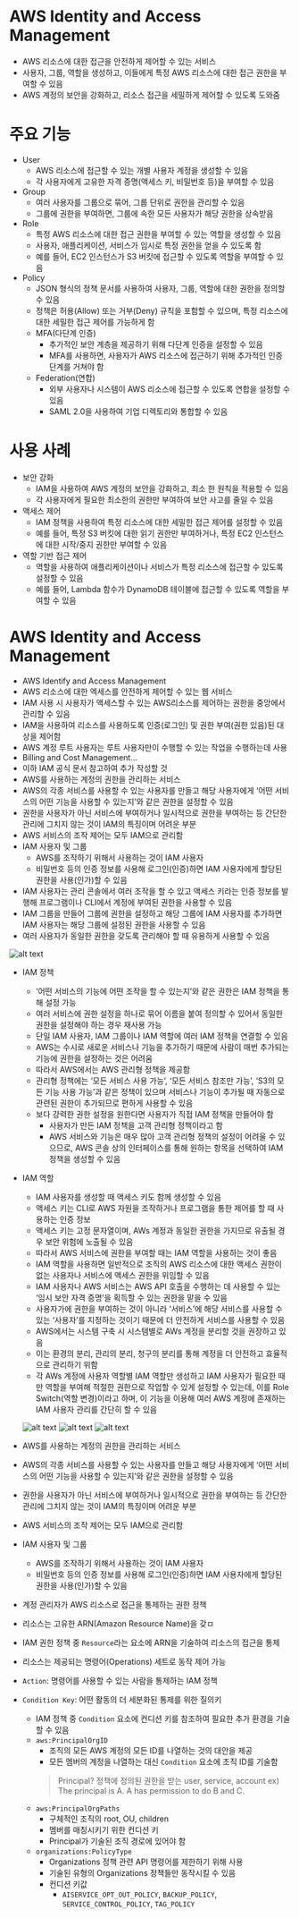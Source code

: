 # AWS Identity and Access Management
- AWS 리소스에 대한 접근을 안전하게 제어할 수 있는 서비스
- 사용자, 그룹, 역할을 생성하고, 이들에게 특정 AWS 리소스에 대한 접근 권한을 부여할 수 있음
- AWS 계정의 보안을 강화하고, 리소스 접근을 세밀하게 제어할 수 있도록 도와줌

# 주요 기능
- User
  - AWS 리소스에 접근할 수 있는 개별 사용자 계정을 생성할 수 있음
  - 각 사용자에게 고유한 자격 증명(액세스 키, 비밀번호 등)을 부여할 수 있음
- Group
  - 여러 사용자를 그룹으로 묶어, 그룹 단위로 권한을 관리할 수 있음
  - 그룹에 권한을 부여하면, 그룹에 속한 모든 사용자가 해당 권한을 상속받음
- Role
  - 특정 AWS 리소스에 대한 접근 권한을 부여할 수 있는 역할을 생성할 수 있음
  - 사용자, 애플리케이션, 서비스가 임시로 특정 권한을 얻을 수 있도록 함
  - 예를 들어, EC2 인스턴스가 S3 버킷에 접근할 수 있도록 역할을 부여할 수 있음
- Policy
  - JSON 형식의 정책 문서를 사용하여 사용자, 그룹, 역할에 대한 권한을 정의할 수 있음
  - 정책은 허용(Allow) 또는 거부(Deny) 규칙을 포함할 수 있으며, 특정 리소스에 대한 세밀한 접근 제어를 가능하게 함
  - MFA(다단계 인증)
    - 추가적인 보안 계층을 제공하기 위해 다단계 인증을 설정할 수 있음
    - MFA를 사용하면, 사용자가 AWS 리소스에 접근하기 위해 추가적인 인증 단계를 거쳐야 함
  - Federation(연합)
    - 외부 사용자나 시스템이 AWS 리소스에 접근할 수 있도록 연합을 설정할 수 있음
    - SAML 2.0을 사용하여 기업 디렉토리와 통합할 수 있음

# 사용 사례
- 보안 강화
  - IAM을 사용하여 AWS 계정의 보안을 강화하고, 최소 한 원칙을 적용할 수 있음
  - 각 사용자에게 필요한 최소한의 권한만 부여하여 보안 사고를 줄일 수 있음
- 액세스 제어
  - IAM 정책을 사용하여 특정 리소스에 대한 세밀한 접근 제어를 설정할 수 있음
  - 예를 들어, 특정 S3 버킷에 대한 읽기 권한만 부여하거나, 특정 EC2 인스턴스에 대한 시작/중지 권한만 부여할 수 있음
- 역할 기반 접근 제어
  - 역할을 사용하여 애플리케이션이나 서비스가 특정 리소스에 접근할 수 있도록 설정할 수 있음
  - 예를 들어, Lambda 함수가 DynamoDB 테이블에 접근할 수 있도록 역할을 부여할 수 있음

# AWS Identity and Access Management

- AWS Identify and Access Management
- AWS 리소스에 대한 엑세스를 안전하게 제어할 수 있는 웹 서비스
- IAM 사용 시 사용자가 액세스할 수 있는 AWS리소스를 제어하는 권한을 중앙에서 관리할 수 있음
- IAM을 사용하여 리소스를 사용하도록 인증(로그인) 및 권한 부여(권한 있음)된 대상을 제어함
- AWS 계정 루트 사용자는 루트 사용자만이 수행할 수 있는 작업을 수행하는데 사용
- Billing and Cost Management…
- 이하 IAM 공식 문서 참고하여 추가 작성할 것
- AWS를 사용하는 계정의 권한을 관리하는 서비스
- AWS의 각종 서비스를 사용할 수 있는 사용자를 만들고 해당 사용자에게 ‘어떤 서비스의 어떤 기능을 사용할 수 있는지’와 같은 권한을 설정할 수 있음
- 권한을 사용자가 아닌 서비스에 부여하거나 일시적으로 권한을 부여하는 등 간단한 관리에 그치지 않는 것이 IAM의 특징이며 어려운 부분
- AWS 서비스의 조작 제어는 모두 IAM으로 관리함
- IAM 사용자 및 그룹
    - AWS를 조작하기 위해서 사용하는 것이 IAM 사용자
    - 비밀번호 등의 인증 정보를 사용해 로그인(인증)하면 IAM 사용자에게 할당된 권한을 사용(인가)할 수 있음
- IAM 사용자는 관리 콘솔에서 여러 조작을 할 수 있고 액세스 키라는 인증 정보를 발행해 프로그램이나 CLI에서 계정에 부여된 권한을 사용할 수 있음
- IAM 그룹을 만들어 그룹에 권한을 설정하고 해당 그룹에 IAM 사용자를 추가하면 IAM 사용자는 해당 그룹에 설정된 권한을 사용할 수 있음
- 여러 사용자가 동일한 권한을 갖도록 관리해야 할 때 유용하게 사용할 수 있음

![alt text](../../images/iam1.png)

- IAM 정책
    - ‘어떤 서비스의 기능에 어떤 조작을 할 수 있는지’와 같은 권한은 IAM 정책을 통해 설정 가능
    - 여러 서비스에 권한 설정을 하나로 묶어 이름을 붙여 정의할 수 있어서 동일한 권한을 설정해야 하는 경우 재사용 가능
    - 단일 IAM 사용자, IAM 그룹이나 IAM 역할에 여러 IAM 정책을 연결할 수 있음
    - AWS는 수시로 새로운 서비스나 기능을 추가하기 때문에 사람이 매번 추가되는 기능에 권한을 설정하는 것은 어려움
    - 따라서 AWS에서는 AWS 관리형 정책을 제공함
    - 관리형 정책에는 ‘모든 서비스 사용 가능’, ‘모든 서비스 참조만 가능’, ‘S3의 모든 기능 사용 가능’과 같은 정책이 있으며 서비스나 기능이 추가될 때 자동으로 관련된 권한이 추가되므로 편하게 사용할 수 있음
    - 보다 강력한 권한 설정을 원한다면 사용자가 직접 IAM 정책을 만들어야 함
        - 사용자가 만든 IAM 정책을 고객 관리형 정책이라고 함
        - AWS 서비스와 기능은 매우 많아 고객 관리형 정책의 설정이 어려울 수 있으므로, AWS 콘솔 상의 인터페이스를 통해 원하는 항목을 선택하여 IAM 정책을 생성할 수 있음
- IAM 역할
    - IAM 사용자를 생성할 때 액세스 키도 함께 생성할 수 있음
    - 액세스 키는 CLI로 AWS 자원을 조작하거나 프로그램을 통한 제어를 할 때 사용하는 인증 정보
    - 액세스 키는 고정 문자열이며, AWs 계정과 동일한 권한을 가지므로 유출될 경우 보안 위험에 노출될 수 있음
    - 따라서 AWS 서비스에 권한을 부여할 때는 IAM 역할을 사용하는 것이 좋음
    - IAM 역할을 사용하면 일반적으로 조직의 AWS 리소스에 대한 액세스 권한이 없는 사용자나 서비스에 액세스 권한을 위임할 수 있음
    - IAM 사용자나 AWS 서비스는 AWS API 호출을 수행하는 데 사용할 수 있는 ‘임시 보안 자격 증명’을 획득할 수 있는 권한을 맡을 수 있음
    - 사용자가에 권한을 부여하는 것이 아니라 ‘서비스’에 해당 서비스를 사용할 수 있는 ‘사용자’를 지정하는 것이기 때문에 더 안전하게 서비스를 사용할 수 있음
    - AWS에서는 시스템 구축 시 시스템별로 AWs 계정을 분리할 것을 권장하고 있음
    - 이는 환경의 분리, 관리의 분리, 청구의 분리를 통해 계정을 더 안전하고 효율적으로 관리하기 위함
    - 각 AWs 계정에 사용자 역할별 IAM 역할만 생성하고 IAM 사용자가 필요한 때만 역할을 부여해 적절한 권한으로 작업할 수 있게 설정할 수 있는데, 이를 Role Switch(역할 변경)이라고 하며, 이 기능을 이용해 여러 AWS 계정에 존재하는 IAM 사용자 관리를 간단히 할 수 있음

    ![alt text](../../images/iam2.png)
    ![alt text](../../images/iam3.png)
    ![alt text](../../images/iam4.png)


    

- AWS를 사용하는 계정의 권한을 관리하는 서비스
- AWS의 각종 서비스를 사용할 수 있는 사용자를 만들고 해당 사용자에게 ‘어떤 서비스의 어떤 기능을 사용할 수 있는지’와 같은 권한을 설정할 수 있음
- 권한을 사용자가 아닌 서비스에 부여하거나 일시적으로 권한을 부여하는 등 간단한 관리에 그치지 않는 것이 IAM의 특징이며 어려운 부분
- AWS 서비스의 조작 제어는 모두 IAM으로 관리함
- IAM 사용자 및 그룹
    - AWS를 조작하기 위해서 사용하는 것이 IAM 사용자
    - 비밀번호 등의 인증 정보를 사용해 로그인(인증)하면 IAM 사용자에게 할당된 권한을 사용(인가)할 수 있음


- 계정 관리자가 AWS 리소스로 접근을 통제하는 권한 정책
- 리소스는 고유한 ARN(Amazon Resource Name)을 갖ㅁ
- IAM 권한 정책 중 ```Resource```라는 요소에 ARN을 기술하여 리소스의 접근을 통제
- 리소스는 제공되는 명령어(Operations) 세트로 동작 제어 가능
- ```Action```: 명령어를 사용할 수 있는 사람을 통제하는 IAM 정책
- ```Condition Key```: 어떤 활동의 더 세분화된 통제를 위한 질의키
  - IAM 정책 중 ```Condition``` 요소에 컨디션 키를 참조하여 필요한 추가 환경을 기술할 수 있음
  - ```aws:PrincipalOrgID```
    - 조직의 모든 AWS 계정의 모든 ID를 나열하는 것의 대안을 제공
    - 모든 멤버의 계정을 나열하는 대신 ```Condition``` 요소에 조직 ID를 기술함
    > Principal?
      > 정책에 정의된 권한을 받는 user, service, account
      > ex) The principal is A. A has permission to do B and C.
  - ```aws:PrincipalOrgPaths```
    - 구체적인 조직의 root, OU, children
    - 멤버를 매칭시키기 위한 컨디션 키
    - Principal가 기술된 조직 경로에 있어야 함
  - ```organizations:PolicyType```
    - Organizations 정책 관련 API 명령어를 제한하기 위해 사용
    - 기술된 유형의 Organizations 정책들만 동작시킬 수 있음
    - 컨디션 키값
      - ```AISERVICE_OPT_OUT_POLICY```, ```BACKUP_POLICY```, ```SERVICE_CONTROL_POLICY```, ```TAG_POLICY```